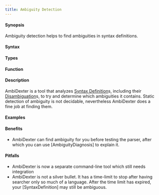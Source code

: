 ```yaml
---
title: Ambiguity Detection
---
```


#### Synopsis

Ambiguity detection helps to find ambiguities in syntax definitions.

#### Syntax

#### Types

#### Function

#### Description

AmbiDexter is a tool that analyzes [Syntax Definition](/docs/Rascal/Declarations/SyntaxDefinition)s, including their [Disambiguation](/docs/Rascal/Declarations/SyntaxDefinition/Disambiguation)s, to try and determine which ambiguities it contains. 
Static detection of ambiguity is not decidable, nevertheless AmbiDexter does a fine job at finding them. 


#### Examples

#### Benefits

*  AmbiDexter can find ambiguity for you before testing the parser, after which you can use [AmbiguityDiagnosis] to explain it. 

#### Pitfalls

*  AmbiDexter is now a separate command-line tool which still needs integration
*  AmbiDexter is not a silver bullet. It has a time-limit to stop after having searcher only so much of a language. After the time limit has expired, your [SyntaxDefinition] may still be ambiguous.


